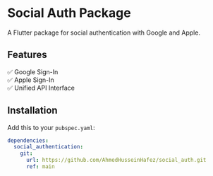 # Social Auth Package

A Flutter package for social authentication with Google and Apple.

## Features
✅ Google Sign-In  
✅ Apple Sign-In  
✅ Unified API Interface  

## Installation
Add this to your `pubspec.yaml`:
```yaml
dependencies:
  social_authentication:
    git:
      url: https://github.com/AhmedHusseinHafez/social_auth.git
      ref: main

